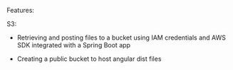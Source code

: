 Features:

S3:

- Retrieving and posting files to a bucket using IAM credentials and AWS SDK integrated with a Spring Boot app

- Creating a public bucket to host angular dist files
